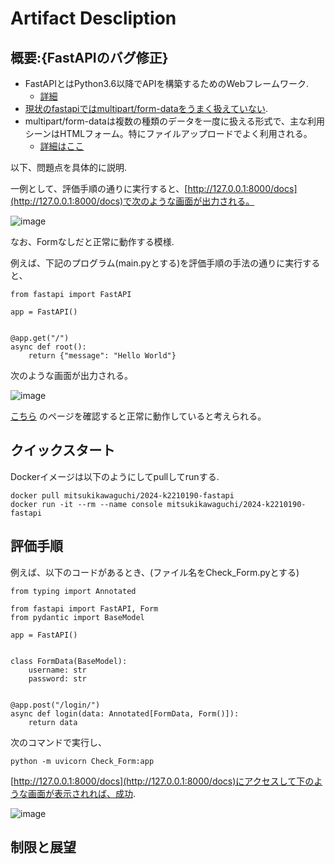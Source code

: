 # Artifact Descliption

## 概要:{FastAPIのバグ修正}
* FastAPIとはPython3.6以降でAPIを構築するためのWebフレームワーク.
  + [詳細](https://fastapi.tiangolo.com/ja/)
* [現状のfastapiではmultipart/form-dataをうまく扱えていない](https://github.com/fastapi/fastapi/issues/10999).
* multipart/form-dataは複数の種類のデータを一度に扱える形式で、主な利用シーンはHTMLフォーム。特にファイルアップロードでよく利用される。
  + [詳細はここ](https://developer.mozilla.org/ja/docs/Web/HTTP/MIME_types)

以下、問題点を具体的に説明.

一例として、評価手順の通りに実行すると、[http://127.0.0.1:8000/docs](http://127.0.0.1:8000/docs)で次のような画面が出力される。

![image](https://github.com/user-attachments/assets/4a67f3d6-1fce-4cae-ab81-30537f7e97f3)

なお、Formなしだと正常に動作する模様.

例えば、下記のプログラム(main.pyとする)を評価手順の手法の通りに実行すると、

```
from fastapi import FastAPI

app = FastAPI()


@app.get("/")
async def root():
    return {"message": "Hello World"}
```

次のような画面が出力される。

![image](https://github.com/user-attachments/assets/41df2a3b-cd0d-455d-94d5-0c8922bcda1f)

[こちら](https://fastapi.tiangolo.com/ja/tutorial/first-steps/)
のページを確認すると正常に動作していると考えられる。

## クイックスタート

Dockerイメージは以下のようにしてpullしてrunする.

```
docker pull mitsukikawaguchi/2024-k2210190-fastapi
docker run -it --rm --name console mitsukikawaguchi/2024-k2210190-fastapi
```

## 評価手順
例えば、以下のコードがあるとき、(ファイル名をCheck_Form.pyとする)

```
from typing import Annotated

from fastapi import FastAPI, Form
from pydantic import BaseModel

app = FastAPI()


class FormData(BaseModel):
    username: str
    password: str


@app.post("/login/")
async def login(data: Annotated[FormData, Form()]):
    return data
```
次のコマンドで実行し、

```
python -m uvicorn Check_Form:app
```

[http://127.0.0.1:8000/docs](http://127.0.0.1:8000/docs)にアクセスして下のような画面が表示されれば、成功.

![image](https://github.com/user-attachments/assets/0150b697-4864-4d68-8cf5-6cedaeaba506)

## 制限と展望


